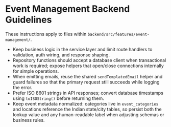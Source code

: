 # Event Management Backend Guidelines

These instructions apply to files within `backend/src/features/event-management/`.

- Keep business logic in the service layer and limit route handlers to validation, auth wiring, and response shaping.
- Repository functions should accept a database client when transactional work is required; expose helpers that open/close
  connections internally for simple operations.
- When emitting emails, reuse the shared `sendTemplatedEmail` helper and guard failures so that the primary request still
  succeeds while logging the error.
- Prefer ISO 8601 strings in API responses; convert database timestamps using `toISOString()` before returning them.
- Keep event metadata normalized: categories live in `event_categories` and locations reference the Indian state/city tables,
  so persist both the lookup value and any human-readable label when adjusting schemas or business rules.
